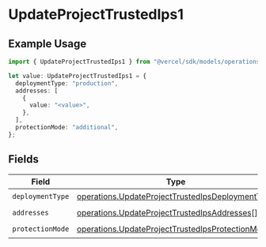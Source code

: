 # UpdateProjectTrustedIps1

## Example Usage

```typescript
import { UpdateProjectTrustedIps1 } from "@vercel/sdk/models/operations/updateproject.js";

let value: UpdateProjectTrustedIps1 = {
  deploymentType: "production",
  addresses: [
    {
      value: "<value>",
    },
  ],
  protectionMode: "additional",
};
```

## Fields

| Field                                                                                                                | Type                                                                                                                 | Required                                                                                                             | Description                                                                                                          |
| -------------------------------------------------------------------------------------------------------------------- | -------------------------------------------------------------------------------------------------------------------- | -------------------------------------------------------------------------------------------------------------------- | -------------------------------------------------------------------------------------------------------------------- |
| `deploymentType`                                                                                                     | [operations.UpdateProjectTrustedIpsDeploymentType](../../models/operations/updateprojecttrustedipsdeploymenttype.md) | :heavy_check_mark:                                                                                                   | N/A                                                                                                                  |
| `addresses`                                                                                                          | [operations.UpdateProjectTrustedIpsAddresses](../../models/operations/updateprojecttrustedipsaddresses.md)[]         | :heavy_check_mark:                                                                                                   | N/A                                                                                                                  |
| `protectionMode`                                                                                                     | [operations.UpdateProjectTrustedIpsProtectionMode](../../models/operations/updateprojecttrustedipsprotectionmode.md) | :heavy_check_mark:                                                                                                   | N/A                                                                                                                  |